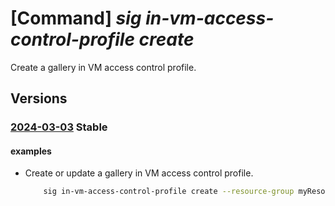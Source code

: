 # [Command] _sig in-vm-access-control-profile create_

Create a gallery in VM access control profile.

## Versions

### [2024-03-03](/Resources/mgmt-plane/L3N1YnNjcmlwdGlvbnMve30vcmVzb3VyY2Vncm91cHMve30vcHJvdmlkZXJzL21pY3Jvc29mdC5jb21wdXRlL2dhbGxlcmllcy97fS9pbnZtYWNjZXNzY29udHJvbHByb2ZpbGVzL3t9/2024-03-03.xml) **Stable**

<!-- mgmt-plane /subscriptions/{}/resourcegroups/{}/providers/microsoft.compute/galleries/{}/invmaccesscontrolprofiles/{} 2024-03-03 -->

#### examples

- Create or update a gallery in VM access control profile.
    ```bash
        sig in-vm-access-control-profile create --resource-group myResourceGroup --gallery-name myGalleryName --name myInVMAccessControlProfileName --location WestUS --os-type Linux --applicable-host-endpoint WireServer
    ```

